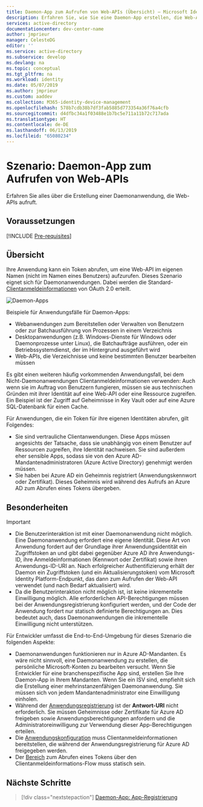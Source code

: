 ```yaml
---
title: Daemon-App zum Aufrufen von Web-APIs (Übersicht) – Microsoft Identity Platform
description: Erfahren Sie, wie Sie eine Daemon-App erstellen, die Web-APIs aufruft.
services: active-directory
documentationcenter: dev-center-name
author: jmprieur
manager: CelesteDG
editor: ''
ms.service: active-directory
ms.subservice: develop
ms.devlang: na
ms.topic: conceptual
ms.tgt_pltfrm: na
ms.workload: identity
ms.date: 05/07/2019
ms.author: jmprieur
ms.custom: aaddev
ms.collection: M365-identity-device-management
ms.openlocfilehash: 578b7cdb38b7df3fab5885d773354a36f76a4cfb
ms.sourcegitcommit: d4dfbc34a1f03488e1b7bc5e711a11b72c717ada
ms.translationtype: HT
ms.contentlocale: de-DE
ms.lasthandoff: 06/13/2019
ms.locfileid: "65080234"
---
```

# <a name="scenario-daemon-application-that-calls-web-apis"></a>Szenario: Daemon-App zum Aufrufen von Web-APIs

Erfahren Sie alles über die Erstellung einer Daemonanwendung, die Web-APIs aufruft.

## <a name="prerequisites"></a>Voraussetzungen

[!INCLUDE [Pre-requisites](../../../includes/active-directory-develop-scenarios-prerequisites.md)]

## <a name="overview"></a>Übersicht

Ihre Anwendung kann ein Token abrufen, um eine Web-API im eigenen Namen (nicht im Namen eines Benutzers) aufzurufen. Dieses Szenario eignet sich für Daemonanwendungen. Dabei werden die Standard-[Clientanmeldeinformationen](v2-oauth2-client-creds-grant-flow.md) von OAuth 2.0 erteilt.

![Daemon-Apps](./media/scenario-daemon-app/daemon-app.svg)

Beispiele für Anwendungsfälle für Daemon-Apps:

- Webanwendungen zum Bereitstellen oder Verwalten von Benutzern oder zur Batchausführung von Prozessen in einem Verzeichnis
- Desktopanwendungen (z.B. Windows-Dienste für Windows oder Daemonprozesse unter Linux), die Batchaufträge ausführen, oder ein Betriebssystemdienst, der im Hintergrund ausgeführt wird
- Web-APIs, die Verzeichnisse und keine bestimmten Benutzer bearbeiten müssen

Es gibt einen weiteren häufig vorkommenden Anwendungsfall, bei dem Nicht-Daemonanwendungen Clientanmeldeinformationen verwenden: Auch wenn sie im Auftrag von Benutzern fungieren, müssen sie aus technischen Gründen mit ihrer Identität auf eine Web-API oder eine Ressource zugreifen. Ein Beispiel ist der Zugriff auf Geheimnisse in Key Vault oder auf eine Azure SQL-Datenbank für einen Cache.

Für Anwendungen, die ein Token für ihre eigenen Identitäten abrufen, gilt Folgendes:

- Sie sind vertrauliche Clientanwendungen. Diese Apps müssen angesichts der Tatsache, dass sie unabhängig von einem Benutzer auf Ressourcen zugreifen, ihre Identität nachweisen. Sie sind außerdem eher sensible Apps, sodass sie von den Azure AD-Mandantenadministratoren (Azure Active Directory) genehmigt werden müssen.
- Sie haben bei Azure AD ein Geheimnis registriert (Anwendungskennwort oder Zertifikat). Dieses Geheimnis wird während des Aufrufs an Azure AD zum Abrufen eines Tokens übergeben.

## <a name="specifics"></a>Besonderheiten

> [!IMPORTANT]
>
> - Die Benutzerinteraktion ist mit einer Daemonanwendung nicht möglich. Eine Daemonanwendung erfordert eine eigene Identität. Diese Art von Anwendung fordert auf der Grundlage ihrer Anwendungsidentität ein Zugriffstoken an und gibt dabei gegenüber Azure AD ihre Anwendungs-ID, ihre Anmeldeinformationen (Kennwort oder Zertifikat) sowie ihren Anwendungs-ID-URI an. Nach erfolgreicher Authentifizierung erhält der Daemon ein Zugriffstoken (und ein Aktualisierungstoken) vom Microsoft Identity Platform-Endpunkt, das dann zum Aufrufen der Web-API verwendet (und nach Bedarf aktualisiert) wird.
> - Da die Benutzerinteraktion nicht möglich ist, ist keine inkrementelle Einwilligung möglich. Alle erforderlichen API-Berechtigungen müssen bei der Anwendungsregistrierung konfiguriert werden, und der Code der Anwendung fordert nur statisch definierte Berechtigungen an. Dies bedeutet auch, dass Daemonanwendungen die inkrementelle Einwilligung nicht unterstützen.

Für Entwickler umfasst die End-to-End-Umgebung für dieses Szenario die folgenden Aspekte:

- Daemonanwendungen funktionieren nur in Azure AD-Mandanten. Es wäre nicht sinnvoll, eine Daemonanwendung zu erstellen, die persönliche Microsoft-Konten zu bearbeiten versucht. Wenn Sie Entwickler für eine branchenspezifische App sind, erstellen Sie Ihre Daemon-App in Ihrem Mandanten. Wenn Sie ein ISV sind, empfiehlt sich die Erstellung einer mehrinstanzenfähigen Daemonanwendung. Sie müssen sich von jedem Mandantenadministrator eine Einwilligung einholen.
- Während der [Anwendungsregistrierung](./scenario-daemon-app-registration.md) ist der **Antwort-URI** nicht erforderlich. Sie müssen Geheimnisse oder Zertifikate für Azure AD freigeben sowie Anwendungsberechtigungen anfordern und die Administratoreinwilligung zur Verwendung dieser App-Berechtigungen erteilen.
- Die [Anwendungskonfiguration](./scenario-daemon-app-configuration.md) muss Clientanmeldeinformationen bereitstellen, die während der Anwendungsregistrierung für Azure AD freigegeben werden.
- Der [Bereich](scenario-daemon-acquire-token.md#scopes-to-request) zum Abrufen eines Tokens über den Clientanmeldeinformations-Flow muss statisch sein.

## <a name="next-steps"></a>Nächste Schritte

> [!div class="nextstepaction"]
> [Daemon-App: App-Registrierung](./scenario-daemon-app-registration.md)
